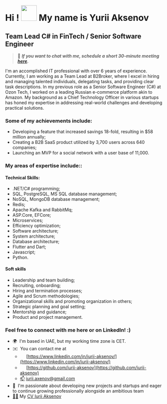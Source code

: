 Hi ! <a href="https://github.com/iurii-aksenov" target="_blank" rel="noreferrer"><img src="https://em-content.zobj.net/source/noto-emoji-animations/344/raising-hands_1f64c.gif" width="50" height="50" /></a> My name is Yurii Aksenov
===================================================================================================================================
Team Lead C# in FinTech / Senior Software Engineer 
---------------------------------------------------
> 📅 <em>**If you want to chat with me, schedule a short 30-minute meeting [here](https://calendly.com/iurii-aksenov/30min).**</em>

I'm an accomplished IT professional with over 6 years of experience. Currently, I am working as a Team Lead at B2Broker, where I excel in hiring and managing talented individuals, delegating tasks, and providing clear task descriptions. In my previous role as a Senior Software Engineer (C#) at Ozon Tech, I worked on a leading Russian e-commerce platform akin to Amazon. My background as a Chief Technology Officer in various startups has honed my expertise in addressing real-world challenges and developing practical solutions.

### Some of my achievements include:
- Developing a feature that increased savings 18-fold, resulting in $58 million annually;
- Creating a B2B SaaS product utilized by 3,700 users across 640 companies;
- Launching an MVP for a social network with a user base of 11,000.

### My areas of expertise include::
#### Technical Skills:
- .NET/C# programming;
- SQL, PostgreSQL, MS SQL database management;
- NoSQL, MongoDB database management;
- Redis;
- Apache Kafka and RabbitMq;
- ASP.Core, EFCore;
- Microservices;
- Efficiency optimization;
- Software architecture;
- System architecture;
- Database architecture;
- Flutter and Dart;
- Javascript;
- Python.

#### Soft skills
- Leadership and team building;
- Recruiting, onboarding;
- Hiring and termination processes;
- Agile and Scrum methodologies;
- Organizational skills and promoting organization in others;
- Strategic planning and goal setting;
- Mentorship and guidance;
- Product and project management.

### Feel free to connect with me here or on LinkedIn! :)

*   🌍  I'm based in UAE, but my working time zone is CET.
*   ✉️  You can contact me at
    * <a href="https://www.linkedin.com/in/iurii-aksenov/"><img src="https://raw.githubusercontent.com/danielcranney/readme-generator/main/public/icons/socials/linkedin.svg" width="16" height="16" /></a> [https://www.linkedin.com/in/iurii-aksenov/](https://www.linkedin.com/in/iurii-aksenov/)
    * <a href="https://github.com/iurii-aksenov"><img src="https://raw.githubusercontent.com/danielcranney/readme-generator/main/public/icons/socials/github.svg" width="16" height="16" /></a> [https://github.com/iurii-aksenov](https://github.com/iurii-aksenov)
    * <a href="mailto:iurii.axenov@gmail.com">📫</a> [iurii.axenov@gmail.com](mailto:iurii.axenov@gmail.com)
*   🤝  I'm passionate about developing new projects and startups and eager to continue growing professionally alongside an ambitious team
*   <a href="https://drive.google.com/file/d/1K5W_NDGA5GrjgQ-ItD5n0xbjdyqNincr/view?usp=drive_link">👨‍💻</a> My [CV Iurii Aksenov](https://drive.google.com/file/d/1K5W_NDGA5GrjgQ-ItD5n0xbjdyqNincr/view?usp=drive_link)
